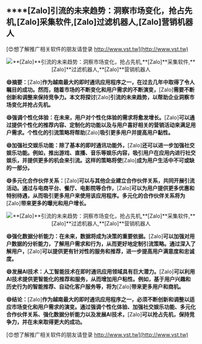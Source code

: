 ## ****[Zalo]**引流的未来趋势：洞察市场变化，抢占先机,**[Zalo]**采集软件,**[Zalo]**过滤机器人,**[Zalo]**营销机器人**

[😍想了解推广相关软件的朋友请登录 http://www.vst.tw](http://www.vst.tw)

 <center><img src="https://vst.tw/MP4/tuiguang/png/7.png" alt="**[Zalo]**引流的未来趋势：洞察市场变化，抢占先机,**[Zalo]**采集软件,**[Zalo]**过滤机器人,**[Zalo]**营销机器人"></center>

**😄摘要：**[Zalo]**作为越南最大的即时通讯应用程序之一，在过去几年中取得了令人瞩目的成功。然而，随着市场的不断变化和用户需求的不断演变，**[Zalo]**需要不断创新和调整来保持竞争力。本文将探讨**[Zalo]**引流的未来趋势，以帮助企业洞察市场变化并抢占先机。**

**😄强调个性化体验：在未来，用户对个性化体验的需求将愈发增长。**[Zalo]**可以通过提供个性化的推荐内容、定制化的功能以及与用户喜好相关的营销活动来满足用户需求。个性化的引流策略将帮助**[Zalo]**吸引更多用户并提高用户黏性。**

**😄加强社交娱乐功能：除了基本的即时通讯功能外，**[Zalo]**还可以进一步加强社交娱乐功能。例如，推出游戏、直播、音乐等娱乐内容，吸引用户在应用内进行社交娱乐，并提供更多的机会来引流。这样的策略将使**[Zalo]**成为用户生活中不可或缺的一部分。**

**😄多元化合作伙伴关系：**[Zalo]**可以与其他企业建立合作伙伴关系，共同开展引流活动。通过与电商平台、餐厅、电影院等合作，**[Zalo]**可以为用户提供更多优惠和特别待遇，从而吸引更多用户来使用该应用程序。多元化的合作伙伴关系将为**[Zalo]**带来更多的曝光和用户增长。**

 <center><img src="https://vst.tw/MP4/tuiguang/png/6.png" alt="**[Zalo]**引流的未来趋势：洞察市场变化，抢占先机,**[Zalo]**采集软件,**[Zalo]**过滤机器人,**[Zalo]**营销机器人"></center>

**😄强化数据分析能力：在未来，数据将成为决策的重要依据。**[Zalo]**可以加强对用户数据的分析能力，了解用户需求和行为，从而更好地定制引流策略。通过深入了解用户，**[Zalo]**可以提供更有针对性的服务和推荐，进一步提高用户满意度和忠诚度。**

**😄发展AI技术：人工智能技术在即时通讯应用领域具有巨大潜力。**[Zalo]**可以利用AI技术提供更智能化的推荐和服务，从而增加用户粘性。例如，基于用户兴趣和历史行为的智能推荐、自动化客户服务等，将为**[Zalo]**带来更多用户和商机。**

**😄结论：**[Zalo]**作为越南最大的即时通讯应用程序之一，必须不断创新和调整以适应市场变化和用户需求的演变。通过强调个性化体验、加强社交娱乐功能、多元化合作伙伴关系、强化数据分析能力以及发展AI技术，**[Zalo]**可以抢占先机，保持竞争力，并在未来取得更大的成功。**

[😍想了解推广相关软件的朋友请登录 http://www.vst.tw](http://www.vst.tw)



